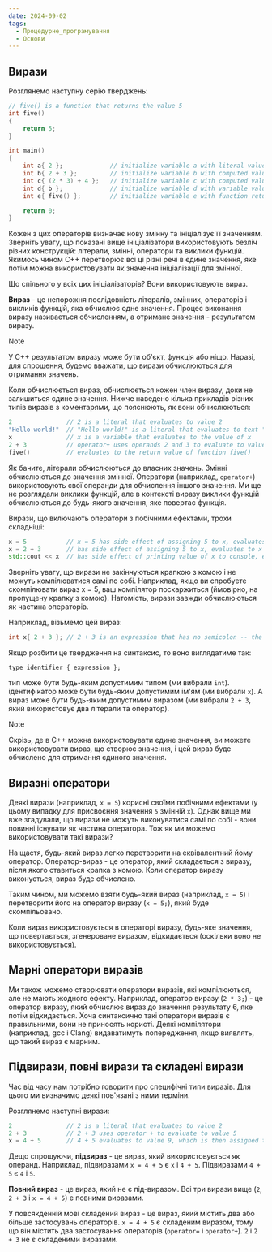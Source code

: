```yaml
---
date: 2024-09-02
tags:
  - Процедурне_програмування
  - Основи
---
```

## Вирази
Розглянемо наступну серію тверджень:

```cpp
// five() is a function that returns the value 5
int five()
{
    return 5;
}

int main()
{
    int a{ 2 };             // initialize variable a with literal value 2
    int b{ 2 + 3 };         // initialize variable b with computed value 5
    int c{ (2 * 3) + 4 };   // initialize variable c with computed value 10
    int d{ b };             // initialize variable d with variable value 5
    int e{ five() };        // initialize variable e with function return value 5

    return 0;
}
```

Кожен з цих операторів визначає нову змінну та ініціалізує її значенням. Зверніть увагу, що показані вище ініціалізатори використовують безліч різних конструкцій: літерали, змінні, оператори та виклики функцій. Якимось чином C++ перетворює всі ці різні речі в єдине значення, яке потім можна використовувати як значення ініціалізації для змінної.

Що спільного у всіх цих ініціалізаторів? Вони використовують вираз.

**Вираз** - це непорожня послідовність літералів, змінних, операторів і викликів функцій, яка обчислює одне значення. Процес виконання виразу називається обчисленням, а отримане значення - результатом виразу.

> [!NOTE] 
> У C++ результатом виразу може бути об'єкт, функція або ніщо. Наразі, для спрощення, будемо вважати, що вирази обчислюються для отримання значень.

Коли обчислюється вираз, обчислюється кожен член виразу, доки не залишиться єдине значення. Нижче наведено кілька прикладів різних типів виразів з коментарями, що пояснюють, як вони обчислюються:

```cpp
2               // 2 is a literal that evaluates to value 2
"Hello world!"  // "Hello world!" is a literal that evaluates to text "Hello world!"
x               // x is a variable that evaluates to the value of x
2 + 3           // operator+ uses operands 2 and 3 to evaluate to value 5
five()          // evaluates to the return value of function five()
```

Як бачите, літерали обчислюються до власних значень. Змінні обчислюються до значення змінної. Оператори (наприклад, `operator+`) використовують свої операнди для обчислення іншого значення. Ми ще не розглядали виклики функцій, але в контексті виразу виклики функцій обчислюються до будь-якого значення, яке повертає функція.

Вирази, що включають оператори з побічними ефектами, трохи складніші:

```cpp
x = 5           // x = 5 has side effect of assigning 5 to x, evaluates to x
x = 2 + 3       // has side effect of assigning 5 to x, evaluates to x
std::cout << x  // has side effect of printing value of x to console, evaluates to std::cout
```

Зверніть увагу, що вирази не закінчуються крапкою з комою і не можуть компілюватися самі по собі. Наприклад, якщо ви спробуєте скомпілювати вираз x = 5, ваш компілятор поскаржиться (ймовірно, на пропущену крапку з комою). Натомість, вирази завжди обчислюються як частина операторів.

Наприклад, візьмемо цей вираз:

```cpp
int x{ 2 + 3 }; // 2 + 3 is an expression that has no semicolon -- the semicolon is at the end of the statement containing the expression
```

Якщо розбити це твердження на синтаксис, то воно виглядатиме так:

`type identifier { expression };`

тип може бути будь-яким допустимим типом (ми вибрали `int`). ідентифікатор може бути будь-яким допустимим ім'ям (ми вибрали `x`). А вираз може бути будь-яким допустимим виразом (ми вибрали `2 + 3`, який використовує два літерали та оператор).

> [!NOTE] 
> Скрізь, де в C++ можна використовувати єдине значення, ви можете використовувати вираз, що створює значення, і цей вираз буде обчислено для отримання єдиного значення.
## Виразні оператори
Деякі вирази (наприклад, `x = 5`) корисні своїми побічними ефектами (у цьому випадку для присвоєння значення `5` змінній `x`). Однак вище ми вже згадували, що вирази не можуть виконуватися самі по собі - вони повинні існувати як частина оператора. Тож як ми можемо використовувати такі вирази?

На щастя, будь-який вираз легко перетворити на еквівалентний йому оператор. Оператор-вираз - це оператор, який складається з виразу, після якого ставиться крапка з комою. Коли оператор виразу виконується, вираз буде обчислено.

Таким чином, ми можемо взяти будь-який вираз (наприклад, `x = 5`) і перетворити його на оператор виразу (`x = 5;`), який буде скомпільовано.

Коли вираз використовується в операторі виразу, будь-яке значення, що повертається, згенероване виразом, відкидається (оскільки воно не використовується).

## Марні оператори виразів

Ми також можемо створювати оператори виразів, які компілюються, але не мають жодного ефекту. Наприклад, оператор виразу (`2 * 3;`) - це оператор виразу, який обчислює вираз до значення результату 6, яке потім відкидається. Хоча синтаксично такі оператори виразів є правильними, вони не приносять користі. Деякі компілятори (наприклад, gcc і Clang) видаватимуть попередження, якщо виявлять, що такий вираз є марним.

## Підвирази, повні вирази та складені вирази

Час від часу нам потрібно говорити про специфічні типи виразів. Для цього ми визначимо деякі пов'язані з ними терміни.

Розглянемо наступні вирази:

```cpp
2               // 2 is a literal that evaluates to value 2
2 + 3           // 2 + 3 uses operator + to evaluate to value 5
x = 4 + 5       // 4 + 5 evaluates to value 9, which is then assigned to variable x
```

Дещо спрощуючи, **підвираз** - це вираз, який використовується як операнд. Наприклад, підвиразами `x = 4 + 5` є `x` і `4 + 5`. Підвиразами `4 + 5` є `4` і `5`.

**Повний вираз** - це вираз, який не є під-виразом. Всі три вирази вище (`2`, `2 + 3` і `x = 4 + 5`) є повними виразами.

У повсякденній мові складений вираз - це вираз, який містить два або більше застосувань операторів. `x = 4 + 5` є складеним виразом, тому що він містить два застосування операторів (`operator=` і `operator+`). `2` і `2 + 3` не є складеними виразами.